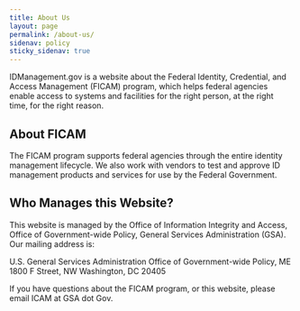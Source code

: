 ```yaml
---
title: About Us
layout: page
permalink: /about-us/
sidenav: policy
sticky_sidenav: true
---
```


IDManagement.gov is a website about the Federal Identity, Credential, and Access Management (FICAM) program, which helps federal agencies enable access to systems and facilities for the right person, at the right time, for the right reason.

## About FICAM
The FICAM program supports federal agencies through the entire identity management lifecycle. We also work with vendors to test and approve ID management products and services for use by the Federal Government.

## Who Manages this Website?
This website is managed by the Office of Information Integrity and Access, Office of Government-wide Policy, General Services Administration (GSA). Our mailing address is:

U.S. General Services Administration
Office of Government-wide Policy, ME
1800 F Street, NW
Washington, DC 20405

If you have questions about the FICAM program, or this website, please email ICAM at GSA dot Gov.
